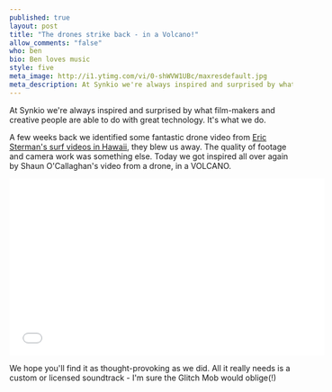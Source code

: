 ```yaml
---
published: true
layout: post
title: "The drones strike back - in a Volcano!"
allow_comments: "false"
who: ben
bio: Ben loves music
style: five
meta_image: http://i1.ytimg.com/vi/0-shWVW1UBc/maxresdefault.jpg
meta_description: At Synkio we're always inspired and surprised by what film-makers and creative people are able to do with great technology. It's what we do.
---
```


At Synkio we're always inspired and surprised by what film-makers and creative people are able to do with great technology. It's what we do.<!--excerpt-->

A few weeks back we identified some fantastic drone video from [Eric Sterman's surf videos in Hawaii](http://blog.synk.io/2014/01/17/innovations-in-film-making-drone-cameras.html), they blew us away. The quality of footage and camera work was something else. Today we got inspired all over again by Shaun O'Callaghan's video from a drone, in a VOLCANO.

<iframe width="560" height="315" src="//www.youtube.com/embed/0-shWVW1UBc" frameborder="0" allowfullscreen="1">		
</iframe>

We hope you'll find it as thought-provoking as we did. All it really needs is a custom or licensed soundtrack -  I'm sure the Glitch Mob would oblige(!)
